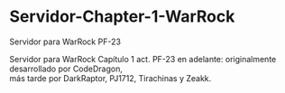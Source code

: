 # Servidor-Chapter-1-WarRock
Servidor para WarRock PF-23

Servidor para WarRock Capítulo 1 act. PF-23 en adelante: originalmente desarrollado por CodeDragon,  
más tarde por DarkRaptor, PJ1712, Tirachinas y Zeakk.
